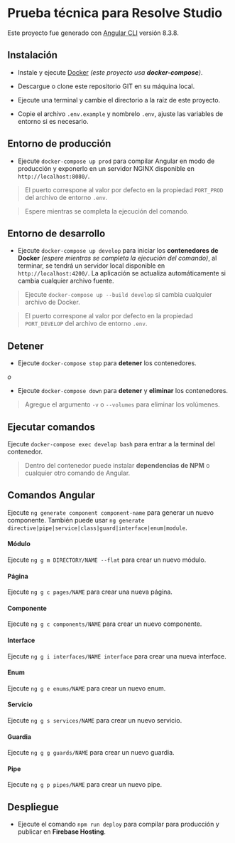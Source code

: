 # Prueba técnica para Resolve Studio

Este proyecto fue generado con [Angular CLI](https://github.com/angular/angular-cli) versión 8.3.8.

## Instalación

- Instale y ejecute [Docker](https://www.docker.com/) *(este proyecto usa **docker-compose**)*.

- Descargue o clone este repositorio GIT en su máquina local.

- Ejecute una terminal y cambie el directorio a la raíz de este proyecto.

- Copie el archivo `.env.example` y nombrelo `.env`, ajuste las variables de entorno si es necesario.

## Entorno de producción

- Ejecute `docker-compose up prod` para compilar Angular en modo de producción y exponerlo en un servidor NGINX disponible en `http://localhost:8080/`.

> El puerto correspone al valor por defecto en la propiedad `PORT_PROD` del archivo de entorno `.env`.

> Espere mientras se completa la ejecución del comando.

## Entorno de desarrollo

- Ejecute `docker-compose up develop` para iniciar los **contenedores de Docker** *(espere mientras se completa la ejecución del comando)*, al terminar, se tendrá un servidor local disponible en `http://localhost:4200/`. La aplicación se actualiza automáticamente si cambia cualquier archivo fuente.

> Ejecute `docker-compose up --build develop` si cambia cualquier archivo de Docker.

> El puerto correspone al valor por defecto en la propiedad `PORT_DEVELOP` del archivo de entorno `.env`.

## Detener

- Ejecute `docker-compose stop` para **detener** los contenedores.

*o*

- Ejecute `docker-compose down` para **detener** y **eliminar** los contenedores.

> Agregue el argumento `-v` o `--volumes` para eliminar los volúmenes.

## Ejecutar comandos

Ejecute `docker-compose exec develop bash` para entrar a la terminal del contenedor.

> Dentro del contenedor puede instalar **dependencias de NPM** o cualquier otro comando de Angular.

## Comandos Angular

Ejecute `ng generate component component-name` para generar un nuevo componente. También puede usar `ng generate directive|pipe|service|class|guard|interface|enum|module`.

#### Módulo

Ejecute `ng g m DIRECTORY/NAME --flat` para crear un nuevo módulo.

#### Página

Ejecute `ng g c pages/NAME` para crear una nueva página.

#### Componente

Ejecute `ng g c components/NAME` para crear un nuevo componente.

#### Interface

Ejecute `ng g i interfaces/NAME interface` para crear una nueva interface.

#### Enum

Ejecute `ng g e enums/NAME` para crear un nuevo enum.

#### Servicio

Ejecute `ng g s services/NAME` para crear un nuevo servicio.

#### Guardia

Ejecute `ng g g guards/NAME` para crear un nuevo guardia.

#### Pipe

Ejecute `ng g p pipes/NAME` para crear un nuevo pipe.

## Despliegue

- Ejecute el comando `npm run deploy` para compilar para producción y publicar en **Firebase Hosting**.

